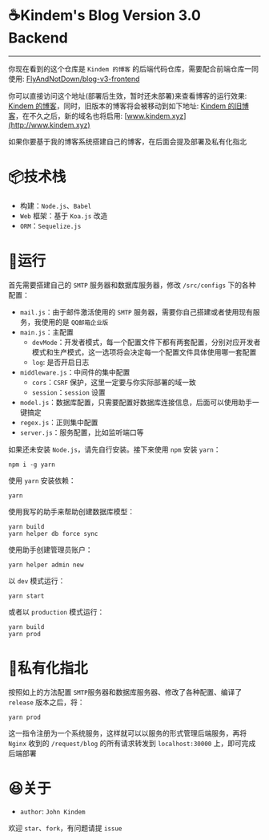 # ☕Kindem's Blog Version 3.0 Backend

---

你现在看到的这个仓库是 `Kindem 的博客` 的后端代码仓库，需要配合前端仓库一同使用: [FlyAndNotDown/blog-v3-frontend](https://github.com/FlyAndNotDown/blog-v3-frontend)

你可以直接访问这个地址(部署后生效，暂时还未部署)来查看博客的运行效果: [Kindem 的博客](http://www.kindemh.cn)，同时，旧版本的博客将会被移动到如下地址: [Kindem 的旧博客](http://dev.kindemh.cn)，在不久之后，新的域名也将启用: [www.kindem.xyz](http://www.kindem.xyz)

如果你要基于我的博客系统搭建自己的博客，在后面会提及部署及私有化指北

# 📦技术栈
* 构建：`Node.js`、`Babel`
* `Web` 框架：基于 `Koa.js` 改造
* `ORM`：`Sequelize.js`

# 🏃‍运行
首先需要搭建自己的 `SMTP` 服务器和数据库服务器，修改 `/src/configs` 下的各种配置：

* `mail.js`：由于邮件激活使用的 `SMTP` 服务器，需要你自己搭建或者使用现有服务，我使用的是 `QQ邮箱企业版`
* `main.js`：主配置
    * `devMode`：开发者模式，每一个配置文件下都有两套配置，分别对应开发者模式和生产模式，这一选项将会决定每一个配置文件具体使用哪一套配置
    * `log`: 是否开启日志
* `middleware.js`：中间件的集中配置
    * `cors`：`CSRF` 保护，这里一定要与你实际部署的域一致
    * `session`：`session` 设置
* `model.js`：数据库配置，只需要配置好数据库连接信息，后面可以使用助手一键搞定
* `regex.js`：正则集中配置
* `server.js`：服务配置，比如监听端口等

如果还未安装 `Node.js`，请先自行安装。接下来使用 `npm` 安装 `yarn`：

```
npm i -g yarn
```

使用 `yarn` 安装依赖：

```
yarn
```

使用我写的助手来帮助创建数据库模型：

```
yarn build
yarn helper db force sync
```

使用助手创建管理员账户：

```
yarn helper admin new
```

以 `dev` 模式运行：

```
yarn start
```
 
或者以 `production` 模式运行：

```
yarn build
yarn prod
```

# 🎁私有化指北
按照如上的方法配置 `SMTP`服务器和数据库服务器、修改了各种配置、编译了 `release` 版本之后，将：

```
yarn prod
```

这一指令注册为一个系统服务，这样就可以以服务的形式管理后端服务，再将 `Nginx` 收到的 `/request/blog` 的所有请求转发到 `localhost:30000` 上，即可完成后端部署

# 😆关于
* `author`: `John Kindem`

欢迎 `star`、`fork`，有问题请提 `issue`